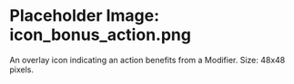 # Placeholder Image: icon_bonus_action.png
An overlay icon indicating an action benefits from a Modifier. Size: 48x48 pixels.
